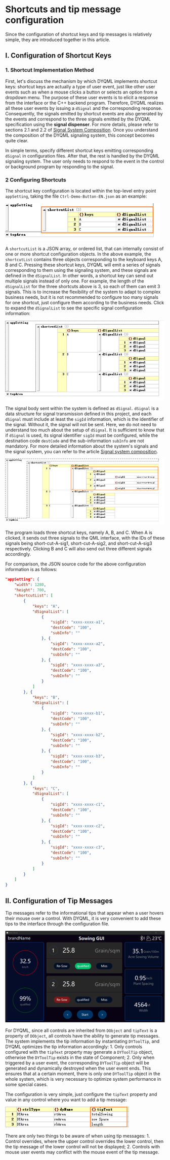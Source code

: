 # Shortcuts and tip message configuration

Since the configuration of shortcut keys and tip messages is relatively simple, they are introduced together in this article.

## I. Configuration of Shortcut Keys

### 1. Shortcut Implementation Method

First, let's discuss the mechanism by which DYQML implements shortcut keys: shortcut keys are actually a type of user event, just like other user events such as when a mouse clicks a button or selects an option from a dropdown menu. The purpose of these user events is to elicit a response from the interface or the C++ backend program. Therefore, DYQML realizes all these user events by issuing a `dSignal` and the corresponding response. Consequently, the signals emitted by shortcut events are also generated by the events and correspond to the three signals emitted by the DYQML specification using the **signal dispenser**. For more details, please refer to sections 2.1 and 2.2 of [Signal System Composition](https://github.com/kongkongthu/DYQML6/blob/master/docs/3-Signal%20system%20composition.md). Once you understand the composition of the DYQML signaling system, this concept becomes quite clear.

In simple terms, specify different shortcut keys emitting corresponding `dSignal` in configuration files. After that, the rest is handled by the DYQML signaling system. The user only needs to respond to the event in the control or background program by responding to the signal.

### 2 Configuring Shortcuts

The shortcut key configuration is located within the top-level entry point `appSetting`, taking the file `Ctrl-Demo-Button-EN.json` as an example:


![1715850281638](6-Shortcuts%20and%20tip%20message%20configuration.assets/1715850281638.png)

A `shortcutList` is a JSON array, or ordered list, that can internally consist of one or more shortcut configuration objects. In the above example, the `shortcutList` contains three objects corresponding to the keyboard keys A, B and C. Pressing these shortcut keys, DYQML will emit a series of signals corresponding to them using the signaling system, and these signals are defined in the `dSignalList`. In other words, a shortcut key can send out multiple signals instead of only one. For example, the length of the `dSignalList` for the three shortcuts above is 3, so each of them can emit 3 signals. This is to increase the flexibility of the system to adapt to complex business needs, but it is not recommended to configure too many signals for one shortcut, just configure them according to the business needs. Click to expand the `dSignalList` to see the specific signal configuration information:

![1715850350871](6-Shortcuts%20and%20tip%20message%20configuration.assets/1715850350871.png)

The signal body sent within the system is defined as `dSignal`. `dSignal` is a data structure for signal transmission defined in this project, and each `dSignal` must include at least the `sigId` information, which is the identifier of the signal. Without it, the signal will not be sent. Here, we do not need to understand too much about the setup of `dSignal`. It is sufficient to know that if `dSignal` is used, its signal identifier `sigId` must be configured, while the destination code `destCode` and the sub-information `subInfo` are not mandatory. For more detailed information about the system's signals and the signal system, you can refer to the article [Signal system composition](https://github.com/kongkongthu/DYQML6/blob/master/docs/3-Signal%20system%20composition.md).

![1715850390943](6-Shortcuts%20and%20tip%20message%20configuration.assets/1715850390943.png)

The program loads three shortcut keys, namely A, B, and C. When A is clicked, it sends out three signals to the QML interface, with the IDs of these signals being short-cut-A-sig1, short-cut-A-sig2, and short-cut-A-sig3 respectively. Clicking B and C will also send out three different signals accordingly.

For comparison, the JSON source code for the above configuration information is as follows:

```json
"appSetting": {
    "width": 1280,
    "height": 700,
    "shortcutList": [
        {
            "keys": "A",
            "dSignalList": [
                {
                    "sigId": "xxxx-xxxx-a1",
                    "destCode": "100",
                    "subInfo": ""
                }, {
                    "sigId": "xxxx-xxxx-a2",
                    "destCode": "100",
                    "subInfo": ""
                }, {
                    "sigId": "xxxx-xxxx-a3",
                    "destCode": "100",
                    "subInfo": ""
                }
            ]
        }, {
            "keys": "B",
            "dSignalList": [
                {
                    "sigId": "xxxx-xxxx-b1",
                    "destCode": "100",
                    "subInfo": ""
                }, {
                    "sigId": "xxxx-xxxx-b2",
                    "destCode": "100",
                    "subInfo": ""
                }, {
                    "sigId": "xxxx-xxxx-b3",
                    "destCode": "100",
                    "subInfo": ""
                }
            ]
        }, {
            "keys": "C",
            "dSignalList": [
                {
                    "sigId": "xxxx-xxxx-c1",
                    "destCode": "100",
                    "subInfo": ""
                }, {
                    "sigId": "xxxx-xxxx-c2",
                    "destCode": "100",
                    "subInfo": ""
                }, {
                    "sigId": "xxxx-xxxx-c3",
                    "destCode": "100",
                    "subInfo": ""
                }
            ]
        }
    ]
}
```

## II. Configuration of Tip Messages

Tip messages refer to the informational tips that appear when a user hovers their mouse over a control. With DYQML, it is very convenient to add these tips to the interface through the configuration file.

![Animation](6-Shortcuts%20and%20tip%20message%20configuration.assets/Animation.gif)

For DYQML, since all controls are inherited from `DObject` and `tipText` is a property of `DObject`, all controls have the ability to generate tip messages. The system implements the tip information by instantiating `DYToolTip`, and DYQML optimizes the tip information accordingly: 1. Only controls configured with the `tipText` property may generate a `DYToolTip` object, otherwise the `DYToolTip` exists in the state of Component; 2. Only when triggered by a user event, the corresponding `DYToolTip` object will be generated and dynamically destroyed when the user event ends. This ensures that at a certain moment, there is only one `DYToolTip` object in the whole system, which is very necessary to optimize system performance in some special cases.

The configuration is very simple, just configure the `tipText` property and value in any control where you want to add a tip message:

![1713665326661](6-快捷键与提示信息的配置.assets/1713665326661.png)

There are only two things to be aware of when using tip messages: 1. Control overrides, where the upper control overrides the lower control, then the tip message of the lower control will not be displayed; 2. Controls with mouse user events may conflict with the mouse event of the tip message.

